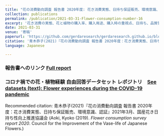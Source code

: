 ```yaml
---
title: "花の消費動向調査 報告書 2020年度: 花き消費実態、日持ち保証販売、環境意識、認証 (Flower Consumption Survey Report 2020 : Trends in flower and plant consumption, purchase rate, purpose, vase-life  quality, environmental awareness, needs for cultivation information, preference for domestic and imported products, recognition rate of certifications, purchase rate of certified products)"
collection: publications
permalink: /publication/2021-03-31-Flower-consumption-number-16
excerpt: '花き消費の実態、花と植物の購入率、購入用途、購入時の重視点、日持ち、品質管理の状況、環境意識、栽培情報のニーズ、国産・輸入品への選好、認証の認知率、認証品の購入率'
date: 2021-03-31
venue: '寄稿'
paperurl: 'https://github.com/gerdaresearch/gerdaresearch.github.io/blob/master/files/Aoki_2021_花の消費動向調査2020_Flower_consumer_survey_Japan.pdf'
citation: '青木恭子(2021)『花の消費動向調査 報告書 2020年度：花き消費実態、日持ち保証販売、環境意識、認証』2021年3月、国産花き日持ち性向上推進協議会  (Aoki, Kyoko (2019). <i>Flower consumption survey report 2020</i>. Council for the Improvement of the Vase-life of Japanese Flowers.)'
language: Japanese  

---
```


### 報告書へのリンク [Full report](https://github.com/gerdaresearch/Flower-consumer-survey-Japan/blob/main/Aoki_2021_%E8%8A%B1%E3%81%AE%E6%B6%88%E8%B2%BB%E5%8B%95%E5%90%91%E8%AA%BF%E6%9F%BB2020_Flower_consumer_survey_Japan.pdf)  
### コロナ禍での花・植物経験 自由回答データセット レポジトリ　[See datasets (text): Flower experiences during the COVID-19 pandemic](https://github.com/gerdaresearch/Flower-consumer-survey-Japan/blob/main/Flower_experiences_COVID19_textdata2020.xlsx)  
  
Recommended citation: 青木恭子(2021)『花の消費動向調査 報告書 2020年度：花き消費実態、日持ち保証販売、環境意識、認証』2021年3月、国産花き日持ち性向上推進協議会  (Aoki, Kyoko (2019). <i>Flower consumption survey report 2020</i>. Council for the Improvement of the Vase-life of Japanese Flowers.)
